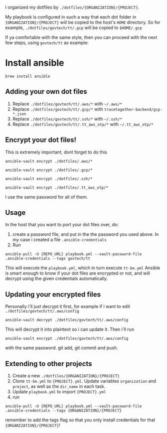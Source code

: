 I organized my dotfiles by `./dotfiles/{ORGANIZATION}/{PROJECT}`.

My playbook is configured in such a way that each dot folder in `{ORGANIZATION}/{PROJECT}` will be copied to the host's `HOME` directory.
So for example, `./dotfiles/govtech/tt/.gcp` will be copied to `$HOME/.gcp`

If ya comfortable with the same style, then you can proceed with the next few steps, using `govtech/tt` as example:

# Install ansible

```
brew install ansible
```

## Adding your own dot files

1. Replace `./dotfiles/govtech/tt/.aws/*` with `~/.aws/*`
2. Replace `./dotfiles/govtech/tt/.gcp/*` with `tracetogether-backend/gcp-*.json`
3. Replace `./dotfiles/govtech/tt/.ssh/*` with `~/.ssh/*`
4. Replace `./dotfiles/govtech/tt/.tt_aws_otp/*` with `~/.tt_aws_otp/*`

## Encrypt your dot files!

This is extremely important, dont forget to do this

```
ansible-vault encrypt ./dotfiles/.aws/*
```

```
ansible-vault encrypt ./dotfiles/.gcp/*
```

```
ansible-vault encrypt ./dotfiles/.ssh/*
```

```
ansible-vault encrypt ./dotfiles/.tt_aws_otp/*
```

I use the same password for all of them.

## Usage

In the host that you want to port your dot files over, do:

1. create a password file, and put in the the password you used above. In my case i created a file `.ansible-credentials`
2. Run

```
ansible-pull -U {REPO_URL} playbook.yml --vault-password-file .ansible-credentials --tags govtech/tt
```

This will execute the `playbook.yml`, which in turn execute `tt-be.yml`
Ansible is smart enough to know if your dot files are encrypted or not, and will decrypt using the given credentials automatically.

## Updating your encrypted files

Personally i'll just decrypt it first, for example if i want to edit `./dotfiles/govtech/tt/.aws/config`

```
ansible-vault decrypt ./dotfiles/govtech/tt/.aws/config
```

This will decrypt it into plaintext so i can update it.
Then i'll run

```
ansible-vault encrypt ./dotfiles/govtech/tt/.aws/config
```

with the same password. git add, git commit and push.

## Extending to other projects

1. Create a new `./dotfiles/{ORGANIZATION}/{PROJECT}`
2. Clone `tt-be.yml` to `{PROJECT}.yml`. Update variables `organization` and `project`, as well as the `dir_name` in each task.
3. Update `playbook.yml` to import `{PROJECT}.yml`
4. run

```
ansible-pull -U {REPO_URL} playbook.yml --vault-password-file .ansible-credentials --tags {ORGANIZATION}/{PROJECT}
```

remember to add the tags flag so that you only install credentials for that `{ORGANIZATION}/{PROJECT}`!
